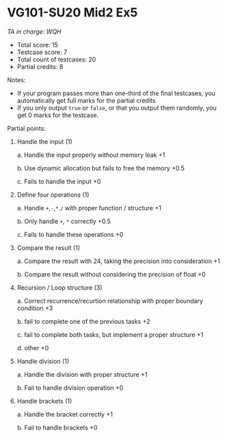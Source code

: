 # VG101-SU20 Mid2 Ex5

*TA in charge: WQH*
- Total score: 15
- Testcase score: 7
- Total count of testcases: 20
- Partial credits: 8

Notes:
- If your program passes more than one-third of the final testcases, you automatically get full marks for the partial credits
- If you only output `true` or `false`, or that you output them randomly, you get 0 marks for the testcase.

Partial points:
1. Handle the input (1)

	a. Handle the input properly without memory leak +1

	b. Use dynamic allocation but fails to free the memory +0.5

	c. Fails to handle the input +0

2. Define four operations (1)

	a. Handle `+`,`-`,`*`.`/` with proper function / structure +1

	b. Only handle `+`, `*` correctly +0.5

	c. Fails to handle these operations +0

3. Compare the result (1)

	a. Compare the result with 24, taking the precision into consideration +1

	b. Compare the result without considering the precision of float +0

4. Recursion / Loop structure (3)

	a. Correct recurrence/recurtion relationship with proper boundary condition +3

	b. fail to complete one of the previous tasks +2

	c. fail to complete both tasks, but implement a proper structure +1

	d. other +0

5. Handle division (1)

	a. Handle the division with proper structure +1

	b. Fail to handle division operation +0

6. Handle brackets (1)

	a. Handle the bracket correctly +1
	
	b. Fail to handle brackets +0

